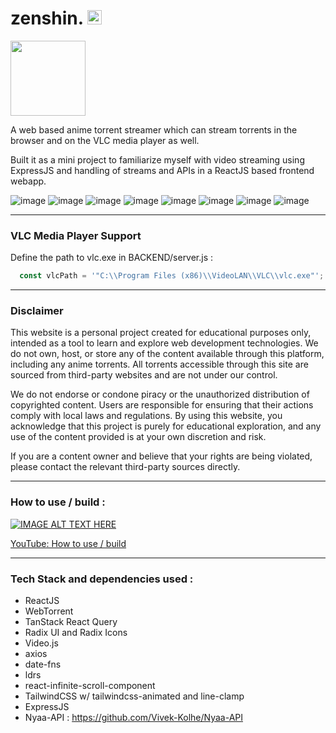 # zenshin. <img src="https://github.com/user-attachments/assets/87dd28e0-8c0a-43ce-a953-f58c604ccf62" width="23">

<img src="https://github.com/user-attachments/assets/af797fd4-e7ca-428f-82fc-c50d13b9407c" width="120">

A web based anime torrent streamer which can stream torrents in the browser and on the VLC media player as well.

Built it as a mini project to familiarize myself with video streaming using ExpressJS and handling of streams and APIs in a ReactJS based frontend webapp.

![image](https://github.com/user-attachments/assets/ee5ef8c4-9ef0-472a-abdc-46b686b1aad7)
![image](https://github.com/user-attachments/assets/9abe8f0f-3eef-405c-b595-924cd2276b6b)
![image](https://github.com/user-attachments/assets/5b2f79f7-85a4-4532-b5af-e1f3e5eeeb71)
![image](https://github.com/user-attachments/assets/4e3ec7cf-2fec-4c1c-8a1d-d07dfbda2f53)
![image](https://github.com/user-attachments/assets/bec74950-27c7-4b1a-ac7c-974e6d699739)
![image](https://github.com/user-attachments/assets/e9baf709-dc2a-4b90-95b2-ff4dcfdd986d)
![image](https://github.com/user-attachments/assets/1341c03b-0674-4d70-be95-e4d1bff3119e)
![image](https://github.com/user-attachments/assets/ab95917b-11f5-4f02-a73f-43cfa2afc40f)

---

### VLC Media Player Support
Define the path to vlc.exe in BACKEND/server.js : 

```js
  const vlcPath = '"C:\\Program Files (x86)\\VideoLAN\\VLC\\vlc.exe"'; // Adjust this path as needed
```

---

### Disclaimer

This website is a personal project created for educational purposes only, intended as a tool to learn and explore web development technologies. We do not own, host, or store any of the content available through this platform, including any anime torrents. All torrents accessible through this site are sourced from third-party websites and are not under our control.

We do not endorse or condone piracy or the unauthorized distribution of copyrighted content. Users are responsible for ensuring that their actions comply with local laws and regulations. By using this website, you acknowledge that this project is purely for educational exploration, and any use of the content provided is at your own discretion and risk.

If you are a content owner and believe that your rights are being violated, please contact the relevant third-party sources directly.

---

### How to use / build : 

[![IMAGE ALT TEXT HERE](https://img.youtube.com/vi/DiVczJ92sAU/0.jpg)](https://www.youtube.com/watch?v=DiVczJ92sAU)

[YouTube: How to use / build](https://youtu.be/DiVczJ92sAU?si=NvqnDvXE_LW7EHW8)

---

### Tech Stack and dependencies used :
- ReactJS
- WebTorrent
- TanStack React Query
- Radix UI and Radix Icons
- Video.js
- axios
- date-fns
- ldrs
- react-infinite-scroll-component
- TailwindCSS w/ tailwindcss-animated and line-clamp
- ExpressJS
- Nyaa-API : https://github.com/Vivek-Kolhe/Nyaa-API
